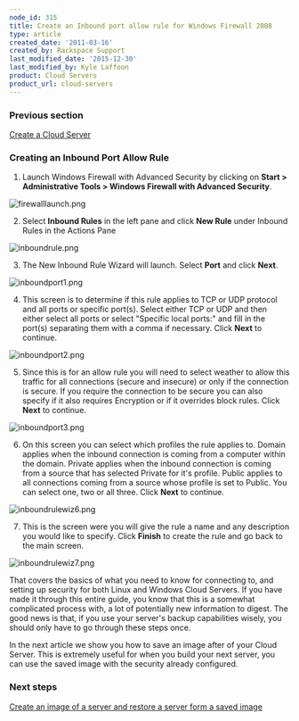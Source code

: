```yaml
---
node_id: 315
title: Create an Inbound port allow rule for Windows Firewall 2008
type: article
created_date: '2011-03-16'
created_by: Rackspace Support
last_modified_date: '2015-12-30'
last_modified_by: Kyle Laffoon
product: Cloud Servers
product_url: cloud-servers
---
```


### Previous section

[Create a Cloud Server](/how-to/create-a-cloud-server)

### Creating an Inbound Port Allow Rule

1. Launch Windows Firewall with Advanced Security by clicking on **Start > Administrative Tools > Windows Firewall with Advanced Security**.

  ![firewalllaunch.png](http://c0625232.cdn.cloudfiles.rackspacecloud.com/firewalllaunch.png)

2. Select **Inbound Rules** in the left pane and click **New Rule** under
Inbound Rules in the Actions Pane

  ![inboundrule.png](http://c0625232.cdn.cloudfiles.rackspacecloud.com/inboundrule.png)

3. The New Inbound Rule Wizard will launch. Select **Port** and click **Next**.

  ![inboundport1.png](http://c0625232.cdn.cloudfiles.rackspacecloud.com/inboundport1.png)

4. This screen is to determine if this rule applies to TCP or UDP
protocol and all ports or specific port(s). Select either TCP or UDP and
then either select all ports or select "Specific local ports:" and fill
in the port(s) separating them with a comma if necessary. Click **Next** to
continue.

  ![inboundport2.png](http://c0625232.cdn.cloudfiles.rackspacecloud.com/inboundport2.png)

5. Since this is for an allow rule you will need to select weather to
allow this traffic for all connections (secure and insecure) or only if
the connection is secure. If you require the connection to be secure you
can also specify if it also requires Encryption or if it overrides block
rules. Click **Next** to continue.

  ![inboundport3.png](http://c0625232.cdn.cloudfiles.rackspacecloud.com/inboundport3.png)

6. On this screen you can select which profiles the rule applies to.
Domain applies when the inbound connection is coming from a computer
within the domain. Private applies when the inbound connection is coming
from a source that has selected Private for it's profile. Public applies
to all connections coming from a source whose profile is set to Public.
You can select one, two or all three. Click **Next** to continue.

  ![inboundrulewiz6.png](http://c0625232.cdn.cloudfiles.rackspacecloud.com/inboundrulewiz6.png)

7. This is the screen were you will give the rule a name and any
description you would like to specify. Click **Finish** to create the rule
and go back to the main screen.

  ![inboundrulewiz7.png](http://c0625232.cdn.cloudfiles.rackspacecloud.com/inboundrulewiz7.png)

That covers the basics of what you need to know for connecting to, and
setting up security for both Linux and Windows Cloud Servers.  If you
have made it through this entire guide, you know that this is a somewhat
complicated process with, a lot of potentially new information to
digest. The good news is that, if you use your server's backup
capabilities wisely, you should only have to go through these steps
once.  

In the next article we show you how to save an image after of your
Cloud Server. This is extremely useful for when you build your next
server, you can use the saved image with the security already
configured.

### Next steps

[Create an image of a server and restore a server form a saved image](/how-to/create-an-image-of-a-server-and-restore-a-server-from-a-saved-image)
